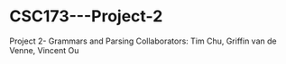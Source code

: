 # CSC173---Project-2
Project 2- Grammars and Parsing
Collaborators: Tim Chu, Griffin van de Venne, Vincent Ou